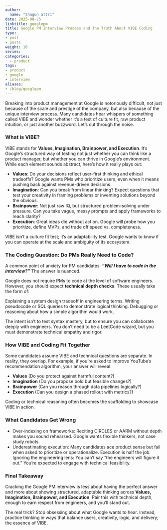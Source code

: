 ```yaml
---
author:
  name: "Shagun attri"
date: 2025-08-25
linktitle: googlepm
title: Google PM Interview Process and The Truth About VIBE Coding
type:
- post
- posts
weight: 10
series:
categories:
  - product
tags:
- product
- google
- interview
aliases:
- /blog/googlepm
---
```


Breaking into product management at Google is notoriously difficult, not just because of the scale and prestige of the company, but also because of the unique interview process. Many candidates hear whispers of something called VIBE and wonder whether it’s a test of culture fit, raw product intuition, or just another buzzword. Let’s cut through the noise.

### What is VIBE?

VIBE stands for **Values, Imagination, Brainpower, and Execution**. It’s Google’s structured way of testing not just whether you can think like a product manager, but whether you can thrive in Google’s environment. While each element sounds abstract, here’s how it really plays out:

- **Values**: Do your decisions reflect user-first thinking and ethical tradeoffs? Google wants PMs who prioritize users, even when it means pushing back against revenue-driven decisions.
- **Imagination**: Can you break from linear thinking? Expect questions that test your creativity in framing problems or inventing solutions beyond the obvious.
- **Brainpower**: Not just raw IQ, but structured problem-solving under pressure. Can you take vague, messy prompts and apply frameworks to reach clarity?
- **Execution**: Great ideas die without action. Google will probe how you prioritize, define MVPs, and trade off speed vs. completeness.

VIBE isn’t a culture fit test; it’s an adaptability test. Google wants to know if you can operate at the scale and ambiguity of its ecosystem.

### The Coding Question: Do PMs Really Need to Code?

A common point of anxiety for PM candidates: ***“Will I have to code in the interview?”*** The answer is nuanced.

Google does not require PMs to code at the level of software engineers. However, you should expect **technical depth checks**. These usually take the form of:

Explaining a system design tradeoff in engineering terms.
Writing pseudocode or SQL queries to demonstrate logical thinking.
Debugging or reasoning about how a simple algorithm would work.

The intent isn’t to test syntax mastery, but to ensure you can collaborate deeply with engineers. You don’t need to be a LeetCode wizard, but you must demonstrate technical empathy and rigor.

### How VIBE and Coding Fit Together

Some candidates assume VIBE and technical questions are separate. In reality, they overlap. For example, if you’re asked to improve YouTube’s recommendation algorithm, your answer will reveal:

- **Values** (Do you protect against harmful content?)
- **Imagination** (Do you propose bold but feasible changes?)
- **Brainpower** (Can you reason through data pipelines logically?)
- **Execution** (Can you design a phased rollout with metrics?)

Coding or technical reasoning often becomes the scaffolding to showcase VIBE in action.

### What Candidates Get Wrong

- Over-indexing on frameworks: Reciting CIRCLES or AARM without depth makes you sound rehearsed. Google wants flexible thinkers, not case study robots.
- Underestimating execution: Many candidates ace product sense but fail when asked to prioritize or operationalize. Execution is half the job.
Ignoring the engineering lens: You can’t say “the engineers will figure it out.” You’re expected to engage with technical feasibility.

### Final Takeaway

Cracking the Google PM interview is less about having the perfect answer and more about showing structured, adaptable thinking across **Values, Imagination, Brainpower, and Execution**. Pair this with technical depth, enough to earn respect from engineers, and you’ll stand out.

The real trick? Stop obsessing about what Google wants to hear. Instead, practice thinking in ways that balance users, creativity, logic, and delivery; the essence of VIBE.